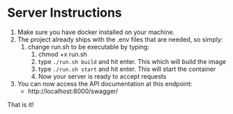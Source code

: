 <h1>Server Instructions</h1>

1. Make sure you have docker installed on your machine.
2. The project already ships with the .env files that are needed, so simply:
   1. change run.sh to be executable by typing:
      1. chmod +x run.sh
      2. type `./run.sh build` and hit enter. This which will build the image
      3. type `./run.sh start` and hit enter. This will start the container
      4. Now your server is ready to accept requests
3. You can now access the API documentation at this endpoint:
   - http://localhost:8000/swagger/

That is it!

